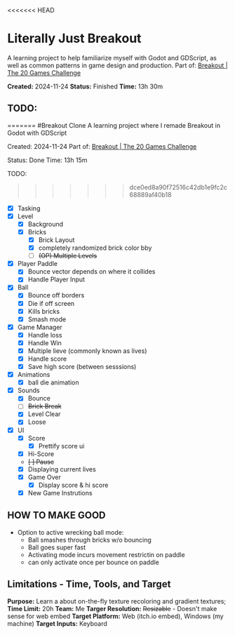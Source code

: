 <<<<<<< HEAD
# Literally Just Breakout
A learning project to help familiarize myself with Godot and GDScript, as well as common patterns
in game design and production.
Part of: [Breakout | The 20 Games Challenge](https://20_games_challenge.gitlab.io/games/breakout/)

**Created:** 2024-11-24
**Status:** Finished
**Time:** 13h 30m
## TODO: 
=======
#Breakout Clone
A learning project where I remade Breakout in Godot with GDScript

Created: 2024-11-24
Part of: [Breakout | The 20 Games Challenge](https://20_games_challenge.gitlab.io/games/breakout/)

Status: Done
Time: 13h 15m

TODO: 

>>>>>>> dce0ed8a90f72516c42db1e9fc2c68889af40b18
- [x] Tasking
- [x] Level
  - [x] Background 
  - [x] Bricks
	- [x] Brick Layout
	- [x] completely randomized brick color bby
	- [ ] ~~(OP) Multiple Levels~~
- [x] Player Paddle
  - [x] Bounce vector depends on where it collides
  - [x] Handle Player Input
- [x] Ball 
  - [x] Bounce off borders
  - [x] Die if off screen
  - [x] Kills bricks
  - [x] Smash mode
- [x] Game Manager
  - [x] Handle loss
  - [x] Handle Win
  - [x] Multiple lieve (commonly known as lives)
  - [x] Handle score
  - [x] Save high score (between sesssions)
- [x] Animations
  - [x] ball die animation
- [x] Sounds
  - [x] Bounce
  - [ ] ~~Brick Break~~
  - [x] Level Clear
  - [x] Loose
- [x] UI
  - [x] Score 
	- [x] Prettify score ui
  - [x] Hi-Score
  - ~~[ ] Pause~~
  - [x] Displaying current lives
  - [x] Game Over
	- [x] Display score & hi score
  - [x] New Game Instrutions
## HOW TO MAKE GOOD
- Option to active wrecking ball mode:
  - Ball smashes through bricks w/o bouncing
  - Ball goes super fast
  - Activating mode incurs movement restrictin on paddle
  - can only activate once per bounce on paddle
## Limitations - Time, Tools, and Target
**Purpose:** Learn a about on-the-fly texture recoloring and gradient textures; 
**Time Limit:** 20h
**Team:** Me
**Targer Resolution:** ~~Resizable~~ - Doesn't make sense for web embed
**Target Platform:** Web (itch.io embed), Windows (my machine)
**Target Inputs:** Keyboard
